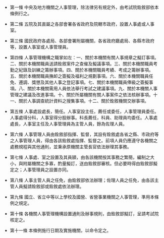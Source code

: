 * 第一條 中央及地方機關之人事管理，除法律另有規定外，由考試院銓敘部依本條例行之。

* 第二條 五院及其直屬之各部會署各省政府及院轄市政府，設置人事處或人事室。

* 第三條 國民政府各處局、各部會署附屬機關，各省政府廳處局、各縣市政府等，設置人事室或人事管理員。

* 第四條 人事管理機構之職掌如左：一、關於本機關有關人事規章之擬訂事項。二、關於本機關職員送請銓敘案件之查催及擬議事項。三、關於本機關職員考勤之紀錄及訓練之籌辦事項。四、關於本機關職員考績、考成之籌辦事項。五、關於本機關職員撫卹之簽擬及福利之規劃事項。六、關於本機關職員任免、遷調、獎懲及其他人事之登記事項。七、關於本機關職員俸級之簽擬事項。八、關於本機關需用人員依法舉行考試之建議事項。九、關於本機關人事管理之建議及改進事項。十、關於所屬機關有關人事案件之依法核辦事項。十一、關於人事調查統計資料之搜集事項。十二、關於銓敘機關交辦事項。

* 第五條 人事處設處長，簡任。人事室設主任，薦任或委任，人事管理員委任。人事處得分科，人事室得分股辦事。科長薦任，科員、助理員均委任。人事處處長，人事室主任及人事管理員為主管人員，餘為佐理人員。

* 第六條 人事管理人員由銓敘部指揮、監督，其設有銓敘處各省之縣、市政府等之人事管理人員，得由各該銓敘處指揮、監督之。前項人員仍應遵守各機關之處務規程與其他通則，並秉承原機關主管長官依法辦理其事務。

* 第七條 人事處、室之設置及其員額，由各該機關按其事務之繁簡，編制之大小，與附屬機關之多寡，酌量擬訂，送由銓敘部審核。但必要時得由銓敘部擬定之；人事管理員之設置亦同。

* 第八條 人事主管人員之任免，由銓敘部依法辦理；佐理人員之任免，由各該主管人員擬請銓敘部或銓敘處依法辦理。

* 第九條 國立、省立中等以上學校及國營、省營事業機關之人事管理，準用本條例之規定。

* 第十條 各機關人事管理機構設置通則及辦事規則，由銓敘部擬訂，呈請考試院核定之。

* 第十一條 本條例施行日期及實施機關，以命令定之。

